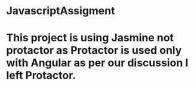 # JavascriptAssigment
# This project is using Jasmine not protactor as Protactor is used only with Angular as per our discussion I left Protactor.
